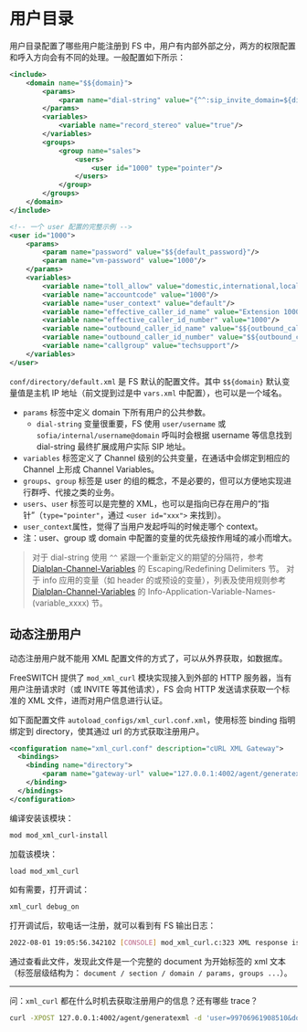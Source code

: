# 用户目录

用户目录配置了哪些用户能注册到 FS 中，用户有内部外部之分，两方的权限配置和呼入方向会有不同的处理。一般配置如下所示：

```xml
<include>
    <domain name="$${domain}">
        <params>
            <param name="dial-string" value="{^^:sip_invite_domain=${dialed_domain}:presence_id=${dialed_user}@${dialed_domain}}${sofia_contact(*/${dialed_user}@${dialed_domain})},${verto_contact(${dialed_user}@${dialed_domain})}"/>
        </params>
        <variables>
            <variable name="record_stereo" value="true"/>
        </variables>
        <groups>
            <group name="sales">
                <users>
                    <user id="1000" type="pointer"/>
                </users>
            </group>
        </groups>
    </domain>
</include>
```

```xml
<!-- 一个 user 配置的完整示例 -->
<user id="1000">
    <params>
        <param name="password" value="$${default_password}"/>
        <param name="vm-password" value="1000"/>
    </params>
    <variables>
        <variable name="toll_allow" value="domestic,international,local"/>
        <variable name="accountcode" value="1000"/>
        <variable name="user_context" value="default"/>
        <variable name="effective_caller_id_name" value="Extension 1000"/>
        <variable name="effective_caller_id_number" value="1000"/>
        <variable name="outbound_caller_id_name" value="$${outbound_caller_name}"/>
        <variable name="outbound_caller_id_number" value="$${outbound_caller_id}"/>
        <variable name="callgroup" value="techsupport"/>
    </variables>
</user>
```

`conf/directory/default.xml` 是 FS 默认的配置文件。其中 `$${domain}` 默认变量值是主机 IP 地址（前文提到过是中 `vars.xml` 中配置），也可以是一个域名。

- `params` 标签中定义 domain 下所有用户的公共参数。
    - `dial-string` 变量很重要，FS 使用 `user/username` 或 `sofia/internal/username@domain` 呼叫时会根据 username 等信息找到 dial-string 最终扩展成用户实际 SIP 地址。
- `variables` 标签定义了 Channel 级别的公共变量，在通话中会绑定到相应的 Channel 上形成 Channel Variables。
- `groups`、`group` 标签是 user 的组的概念，不是必要的，但可以方便地实现进行群呼、代接之类的业务。
- `users`、`user` 标签可以是完整的 XML，也可以是指向已存在用户的“指针”（`type="pointer"`，通过 `<user id="xxx">` 来找到）。
- `user_context`属性，觉得了当用户发起呼叫的时候走哪个 context。
- 注：user、group 或 domain 中配置的变量的优先级按作用域的减小而增大。

> 对于 dial-string
> 使用 `^^` 紧跟一个重新定义的期望的分隔符，参考 [Dialplan-Channel-Variables] 的 Escaping/Redefining Delimiters 节。
> 对于 info 应用的变量（如 header 的或预设的变量），列表及使用规则参考 [Dialplan-Channel-Variables] 的 Info-Application-Variable-Names-(variable_xxxx) 节。


[Dialplan-Channel-Variables]:https://freeswitch.org/confluence/display/FREESWITCH/Channel+Variables
[mod_dptools: info]:https://freeswitch.org/confluence/display/FREESWITCH/mod_dptools%3A+info

## 动态注册用户

动态注册用户就不能用 XML 配置文件的方式了，可以从外界获取，如数据库。

FreeSWITCH 提供了 `mod_xml_curl` 模块实现接入到外部的 HTTP 服务器，当有用户注册请求时（或 INVITE 等其他请求），FS 会向 HTTP 发送请求获取一个标准的 XML 文件，进而对用户信息进行认证。

如下面配置文件 `autoload_configs/xml_curl.conf.xml`，使用标签 binding 指明绑定到 directory，使其通过 url 的方式获取注册用户。

```xml
<configuration name="xml_curl.conf" description="cURL XML Gateway">
  <bindings>
    <binding name="directory">
	    <param name="gateway-url" value="127.0.0.1:4002/agent/generatexml?timestamp=20170107230000" bindings="directory"/>
    </binding>
  </bindings>
</configuration>
```

编译安装该模块：
```sh
mod mod_xml_curl-install
```
加载该模块：
```sh
load mod_xml_curl
```
如有需要，打开调试：
```sh
xml_curl debug_on
```

打开调试后，软电话一注册，就可以看到有 FS 输出日志：
```sh
2022-08-01 19:05:56.342102 [CONSOLE] mod_xml_curl.c:323 XML response is in /tmp/6f244614-7b3b-4a43-a8f0-2ec0200a1629.tmp.xml
```
通过查看此文件，发现此文件是一个完整的 document 为开始标签的 xml 文本（标签层级结构为： `document / section / domain / params, groups ...`）。

---

问：`xml_curl` 都在什么时机去获取注册用户的信息？还有哪些 trace？

```sh
curl -XPOST 127.0.0.1:4002/agent/generatexml -d 'user=99706961908510&domain=kcc1.s2.udesk.cn'
```
